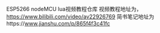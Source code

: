 ESP5266 nodeMCU lua视频教程仓库
视频教程地址为，https://www.bilibili.com/video/av22926769
简书笔记地址为https://www.jianshu.com/p/865f4f3c41fc
 

